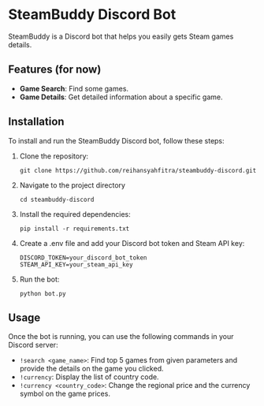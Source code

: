 # SteamBuddy Discord Bot

SteamBuddy is a Discord bot that helps you easily gets Steam games details.

## Features (for now)

- **Game Search**: Find some games.
- **Game Details**: Get detailed information about a specific game.

## Installation

To install and run the SteamBuddy Discord bot, follow these steps:

1. Clone the repository:
   ```
   git clone https://github.com/reihansyahfitra/steambuddy-discord.git
   ```
2. Navigate to the project directory
   ```
   cd steambuddy-discord
   ```

3. Install the required dependencies:
   ```
   pip install -r requirements.txt
   ```
4. Create a .env file and add your Discord bot token and Steam API key:
   ```
   DISCORD_TOKEN=your_discord_bot_token
   STEAM_API_KEY=your_steam_api_key
   ```
5. Run the bot:
   ```
   python bot.py
   ```
## Usage

Once the bot is running, you can use the following commands in your Discord server:
- ```!search <game_name>```: Find top 5 games from given parameters and provide the details on the game you clicked.
- ```!currency```: Display the list of country code.
- ```!currency <country_code>```: Change the regional price and the currency symbol on the game prices.
